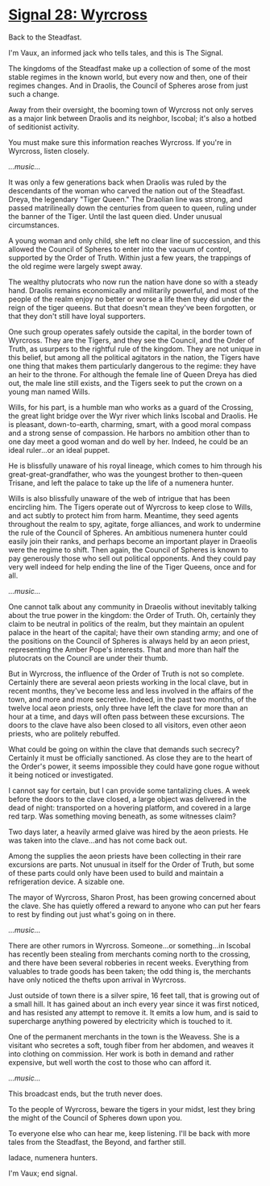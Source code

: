 # [Signal 28: Wyrcross](http://numenerathesignal.blogspot.com/2015/07/signal-28-wyrcross.html)

Back to the Steadfast.

I'm Vaux, an informed jack who tells tales, and this is The Signal.

The kingdoms of the Steadfast make up a collection of some of the most stable
regimes in the known world, but every now and then, one of their regimes
changes. And in Draolis, the Council of Spheres arose from just such a change.

Away from their oversight, the booming town of Wyrcross not only serves as a
major link between Draolis and its neighbor, Iscobal; it's also a hotbed of
seditionist activity.

You must make sure this information reaches Wyrcross. If you're in Wyrcross,
listen closely.

*...music...*

It was only a few generations back when Draolis was ruled by the descendants of
the woman who carved the nation out of the Steadfast. Dreya, the legendary
"Tiger Queen." The Draolian line was strong, and passed matrilineally down the
centuries from queen to queen, ruling under the banner of the Tiger. Until the
last queen died. Under unusual circumstances.

A young woman and only child, she left no clear line of succession, and this
allowed the Council of Spheres to enter into the vacuum of control, supported
by the Order of Truth. Within just a few years, the trappings of the old regime
were largely swept away.

The wealthy plutocrats who now run the nation have done so with a steady hand.
Draolis remains economically and militarily powerful, and most of the people of
the realm enjoy no better or worse a life then they did under the reign of the
tiger queens. But that doesn't mean they've been forgotten, or that they don't
still have loyal supporters.

One such group operates safely outside the capital, in the border town of
Wyrcross. They are the Tigers, and they see the Council, and the Order of Truth,
as usurpers to the rightful rule of the kingdom. They are not unique in this
belief, but among all the political agitators in the nation, the Tigers have one
thing that makes them particularly dangerous to the regime: they have an heir to
the throne. For although the female line of Queen Dreya has died out, the male
line still exists, and the Tigers seek to put the crown on a young man named
Wills.

Wills, for  his part, is a humble man who works as a guard of the Crossing, the
great light bridge over the Wyr river which links Iscobal and Draolis. He is
pleasant, down-to-earth, charming, smart, with a good moral compass and a strong
sense of compassion. He harbors no ambition other than to one day meet a good
woman and do well by her. Indeed, he could be an ideal ruler...or an ideal
puppet.

He is blissfully unaware of his royal lineage, which comes to him through his
great-great-grandfather, who was the youngest brother to then-queen Trisane, and
left the palace to take up the life of a numenera hunter.

Wills is also blissfully unaware of the web of intrigue that has been encircling
him. The Tigers operate out of Wyrcross to keep close to Wills, and act subtly
to protect him from harm. Meantime, they seed agents throughout the realm to
spy, agitate, forge alliances, and work to undermine the rule of the Council of
Spheres. An ambitious numenera hunter could easily join their ranks, and perhaps
become an important player in Draeolis were the regime to shift. Then again, the
Council of Spheres is known to pay generously those who sell out political
opponents. And they could pay very well indeed for help ending the line of the
Tiger Queens, once and for all.

*...music...*

One cannot talk about any community in Draeolis without inevitably talking about
the true power in the kingdom: the Order of Truth. Oh, certainly they claim to
be neutral in politics of the realm, but they maintain an opulent palace in the
heart of the capital; have their own standing army; and one of the positions on
the Council of Spheres is always held by an aeon priest, representing the Amber
Pope's interests. That and more than half the plutocrats on the Council are
under their thumb.

But in Wyrcross, the influence of the Order of Truth is not so complete.
Certainly there are several aeon priests working in the local clave, but in
recent months, they've become less and less involved in the affairs of the town,
and more and more secretive. Indeed, in the past two months, of the twelve local
aeon priests, only three have left the clave for more than an hour at a time,
and days will often pass between these excursions. The doors to the clave have
also been closed to all visitors, even other aeon priests, who are politely
rebuffed. 

What could be going on within the clave that demands such secrecy? Certainly it
must be officially sanctioned. As close they are to the heart of the Order's
power, it seems impossible they could have gone rogue without it being noticed 
or investigated.

I cannot say for certain, but I can provide some tantalizing clues. A week
before the doors to the clave closed, a large object was delivered in the dead
of night: transported on a hovering platform, and covered in a large red tarp.
Was something moving beneath, as some witnesses claim?

Two days later, a heavily armed glaive was hired by the aeon priests. He was
taken into the clave...and has not come back out.

Among the supplies the aeon priests have been collecting in their rare
excursions are parts. Not unusual in itself for the Order of Truth, but some of
these parts could only have been used to build and maintain a refrigeration
device. A sizable one.

The mayor of Wyrcross, Sharon Prost, has been growing concerned about the clave.
She has quietly offered a reward to anyone who can put her fears to rest by
finding out just what's going on in there.

*...music...*

There are other rumors in Wyrcross. Someone...or something...in Iscobal has
recently been stealing from merchants coming north to the crossing, and there
have been several robberies in recent weeks. Everything from valuables to trade
goods has been taken; the odd thing is, the merchants have only noticed the
thefts upon arrival in Wyrcross.

Just outside of town there is a silver spire, 16 feet tall, that is growing out
of a small hill. It has gained about an inch every year since it was first
noticed, and has resisted any attempt to remove it. It emits a low hum, and is
said to supercharge anything powered by electricity which is touched to it.

One of the permanent merchants in the town is the Weavess. She is a visitant who
secretes a soft, tough fiber from her abdomen, and weaves 	it into clothing on
commission. Her work is both in demand and rather expensive, but well worth the
cost to those who can afford it.

*...music...*

This broadcast ends, but the truth never does.

To the people of Wyrcross, beware the tigers in your midst, lest they bring the
might of the Council of Spheres down upon you.

To everyone else who can hear me, keep listening. I'll be back with more tales
from the Steadfast, the Beyond, and farther still.

Iadace, numenera hunters.

I'm Vaux; end signal.